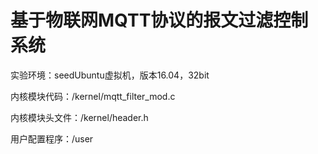 # 基于物联网MQTT协议的报文过滤控制系统
实验环境：seedUbuntu虚拟机，版本16.04，32bit

内核模块代码：/kernel/mqtt_filter_mod.c

内核模块头文件：/kernel/header.h

用户配置程序：/user
